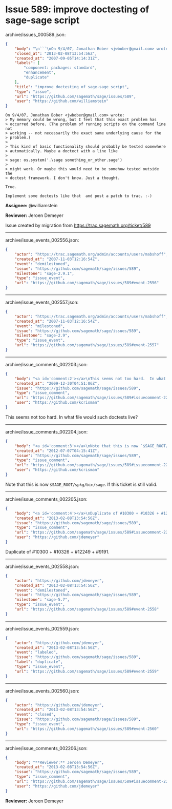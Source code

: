 # Issue 589: improve doctesting of sage-sage script

archive/issues_000589.json:
```json
{
    "body": "\n```\nOn 9/4/07, Jonathan Bober <jwbober@gmail.com> wrote:\n> My memory could be wrong, but I feel that this exact problem has\n> occurred before. (The problem of running scripts on the command line not\n> working -- not necessarily the exact same underlying cause for the\n> problem.)\n>\n> This kind of basic functionality should probably be tested somewhere\n> automatically. Maybe a doctect with a line like\n>\n> sage: os.system('.\\sage something_or_other.sage')\n>\n> might work. Or maybe this would need to be somehow tested outside the\n> doctest framework. I don't know. Just a thought.\n\nTrue.\n\nImplement some doctests like that  and post a patch to trac. :-)\n```\n\n**Assignee:** @williamstein\n\n**Reviewer:** Jeroen Demeyer\n\nIssue created by migration from https://trac.sagemath.org/ticket/589\n\n",
    "closed_at": "2013-02-08T13:54:56Z",
    "created_at": "2007-09-05T14:14:31Z",
    "labels": [
        "component: packages: standard",
        "enhancement",
        "duplicate"
    ],
    "title": "improve doctesting of sage-sage script",
    "type": "issue",
    "url": "https://github.com/sagemath/sage/issues/589",
    "user": "https://github.com/williamstein"
}
```

```
On 9/4/07, Jonathan Bober <jwbober@gmail.com> wrote:
> My memory could be wrong, but I feel that this exact problem has
> occurred before. (The problem of running scripts on the command line not
> working -- not necessarily the exact same underlying cause for the
> problem.)
>
> This kind of basic functionality should probably be tested somewhere
> automatically. Maybe a doctect with a line like
>
> sage: os.system('.\sage something_or_other.sage')
>
> might work. Or maybe this would need to be somehow tested outside the
> doctest framework. I don't know. Just a thought.

True.

Implement some doctests like that  and post a patch to trac. :-)
```

**Assignee:** @williamstein

**Reviewer:** Jeroen Demeyer

Issue created by migration from https://trac.sagemath.org/ticket/589





---

archive/issue_events_002556.json:
```json
{
    "actor": "https://trac.sagemath.org/admin/accounts/users/mabshoff",
    "created_at": "2007-11-03T12:16:54Z",
    "event": "demilestoned",
    "issue": "https://github.com/sagemath/sage/issues/589",
    "milestone": "sage-2.9.1",
    "type": "issue_event",
    "url": "https://github.com/sagemath/sage/issues/589#event-2556"
}
```



---

archive/issue_events_002557.json:
```json
{
    "actor": "https://trac.sagemath.org/admin/accounts/users/mabshoff",
    "created_at": "2007-11-03T12:16:54Z",
    "event": "milestoned",
    "issue": "https://github.com/sagemath/sage/issues/589",
    "milestone": "sage-2.9",
    "type": "issue_event",
    "url": "https://github.com/sagemath/sage/issues/589#event-2557"
}
```



---

archive/issue_comments_002203.json:
```json
{
    "body": "<a id='comment:2'></a>\nThis seems not too hard.  In what file would such doctests live?",
    "created_at": "2009-12-30T04:51:06Z",
    "issue": "https://github.com/sagemath/sage/issues/589",
    "type": "issue_comment",
    "url": "https://github.com/sagemath/sage/issues/589#issuecomment-2203",
    "user": "https://github.com/kcrisman"
}
```

<a id='comment:2'></a>
This seems not too hard.  In what file would such doctests live?



---

archive/issue_comments_002204.json:
```json
{
    "body": "<a id='comment:3'></a>\nNote that this is now `$SAGE_ROOT/spkg/bin/sage`.  If this ticket is still valid.",
    "created_at": "2012-07-07T04:15:41Z",
    "issue": "https://github.com/sagemath/sage/issues/589",
    "type": "issue_comment",
    "url": "https://github.com/sagemath/sage/issues/589#issuecomment-2204",
    "user": "https://github.com/kcrisman"
}
```

<a id='comment:3'></a>
Note that this is now `$SAGE_ROOT/spkg/bin/sage`.  If this ticket is still valid.



---

archive/issue_comments_002205.json:
```json
{
    "body": "<a id='comment:4'></a>\nDuplicate of #10300 + #10326 + #12249 + #9191.",
    "created_at": "2013-02-08T13:54:56Z",
    "issue": "https://github.com/sagemath/sage/issues/589",
    "type": "issue_comment",
    "url": "https://github.com/sagemath/sage/issues/589#issuecomment-2205",
    "user": "https://github.com/jdemeyer"
}
```

<a id='comment:4'></a>
Duplicate of #10300 + #10326 + #12249 + #9191.



---

archive/issue_events_002558.json:
```json
{
    "actor": "https://github.com/jdemeyer",
    "created_at": "2013-02-08T13:54:56Z",
    "event": "demilestoned",
    "issue": "https://github.com/sagemath/sage/issues/589",
    "milestone": "sage-5.7",
    "type": "issue_event",
    "url": "https://github.com/sagemath/sage/issues/589#event-2558"
}
```



---

archive/issue_events_002559.json:
```json
{
    "actor": "https://github.com/jdemeyer",
    "created_at": "2013-02-08T13:54:56Z",
    "event": "labeled",
    "issue": "https://github.com/sagemath/sage/issues/589",
    "label": "duplicate",
    "type": "issue_event",
    "url": "https://github.com/sagemath/sage/issues/589#event-2559"
}
```



---

archive/issue_events_002560.json:
```json
{
    "actor": "https://github.com/jdemeyer",
    "created_at": "2013-02-08T13:54:56Z",
    "event": "closed",
    "issue": "https://github.com/sagemath/sage/issues/589",
    "type": "issue_event",
    "url": "https://github.com/sagemath/sage/issues/589#event-2560"
}
```



---

archive/issue_comments_002206.json:
```json
{
    "body": "**Reviewer:** Jeroen Demeyer",
    "created_at": "2013-02-08T13:54:56Z",
    "issue": "https://github.com/sagemath/sage/issues/589",
    "type": "issue_comment",
    "url": "https://github.com/sagemath/sage/issues/589#issuecomment-2206",
    "user": "https://github.com/jdemeyer"
}
```

**Reviewer:** Jeroen Demeyer
